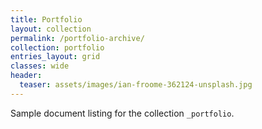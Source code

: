 ```yaml
---
title: Portfolio
layout: collection
permalink: /portfolio-archive/
collection: portfolio
entries_layout: grid
classes: wide
header:
  teaser: assets/images/ian-froome-362124-unsplash.jpg
---
```


Sample document listing for the collection `_portfolio`.
